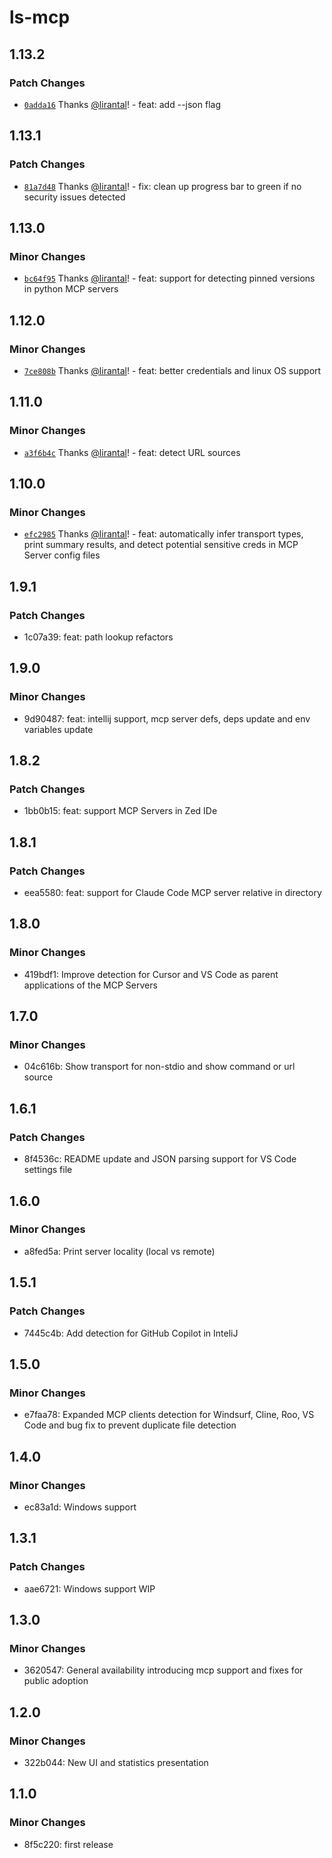 # ls-mcp

## 1.13.2

### Patch Changes

- [`0adda16`](https://github.com/lirantal/ls-mcp/commit/0adda16eb3bfb560ea6cb9a216394fe99776553d) Thanks [@lirantal](https://github.com/lirantal)! - feat: add --json flag

## 1.13.1

### Patch Changes

- [`81a7d48`](https://github.com/lirantal/ls-mcp/commit/81a7d48ccfa47080d3c0126e38f6fc5250dc4720) Thanks [@lirantal](https://github.com/lirantal)! - fix: clean up progress bar to green if no security issues detected

## 1.13.0

### Minor Changes

- [`bc64f95`](https://github.com/lirantal/ls-mcp/commit/bc64f9580576f53c340b2b9325e7818ea27725c6) Thanks [@lirantal](https://github.com/lirantal)! - feat: support for detecting pinned versions in python MCP servers

## 1.12.0

### Minor Changes

- [`7ce808b`](https://github.com/lirantal/ls-mcp/commit/7ce808bcd5d69175f5d894a7f09ce9a43aada683) Thanks [@lirantal](https://github.com/lirantal)! - feat: better credentials and linux OS support

## 1.11.0

### Minor Changes

- [`a3f6b4c`](https://github.com/lirantal/ls-mcp/commit/a3f6b4c36a6b6f08df3383a5941c3d9198f520b1) Thanks [@lirantal](https://github.com/lirantal)! - feat: detect URL sources

## 1.10.0

### Minor Changes

- [`efc2985`](https://github.com/lirantal/ls-mcp/commit/efc29852f75df45f2ce230e49109254b9d2b0160) Thanks [@lirantal](https://github.com/lirantal)! - feat: automatically infer transport types, print summary results, and detect potential sensitive creds in MCP Server config files

## 1.9.1

### Patch Changes

- 1c07a39: feat: path lookup refactors

## 1.9.0

### Minor Changes

- 9d90487: feat: intellij support, mcp server defs, deps update and env variables update

## 1.8.2

### Patch Changes

- 1bb0b15: feat: support MCP Servers in Zed IDe

## 1.8.1

### Patch Changes

- eea5580: feat: support for Claude Code MCP server relative in directory

## 1.8.0

### Minor Changes

- 419bdf1: Improve detection for Cursor and VS Code as parent applications of the MCP Servers

## 1.7.0

### Minor Changes

- 04c616b: Show transport for non-stdio and show command or url source

## 1.6.1

### Patch Changes

- 8f4536c: README update and JSON parsing support for VS Code settings file

## 1.6.0

### Minor Changes

- a8fed5a: Print server locality (local vs remote)

## 1.5.1

### Patch Changes

- 7445c4b: Add detection for GitHub Copilot in InteliJ

## 1.5.0

### Minor Changes

- e7faa78: Expanded MCP clients detection for Windsurf, Cline, Roo, VS Code and bug fix to prevent duplicate file detection

## 1.4.0

### Minor Changes

- ec83a1d: Windows support

## 1.3.1

### Patch Changes

- aae6721: Windows support WIP

## 1.3.0

### Minor Changes

- 3620547: General availability introducing mcp support and fixes for public adoption

## 1.2.0

### Minor Changes

- 322b044: New UI and statistics presentation

## 1.1.0

### Minor Changes

- 8f5c220: first release
